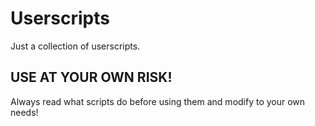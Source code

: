 # Userscripts

Just a collection of userscripts.

## USE AT YOUR OWN RISK!
Always read what scripts do before using them and modify to your own needs!
